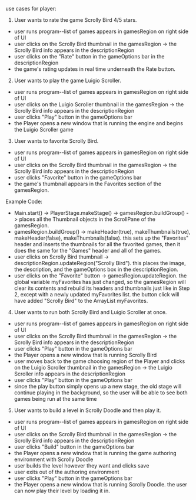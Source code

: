 use cases for player:

1. User wants to rate the game Scrolly Bird 4/5 stars.
* user runs program--list of games appears in gamesRegion on right side of UI
* user clicks on the Scrolly Bird thumbnail in the gamesRegion -> the Scrolly Bird info
appears in the descriptionRegion
* user clicks on the "Rate" button in the gameOptions bar in the descriptionRegion
* the game's rating updates in real time underneath the Rate button.

2. User wants to play the game Luigio Scroller.
* user runs program--list of games appears in gamesRegion on right side of UI
* user clicks on the Luigio Scroller thumbnail in the gamesRegion -> the Scrolly Bird info
appears in the descriptionRegion
* user clicks "Play" button in the gameOptions bar
* the Player opens a new window that is running the engine and begins the Luigio Scroller
game

3. User wants to favorite Scrolly Bird.
* user runs program--list of games appears in gamesRegion on right side of UI
* user clicks on the Scrolly Bird thumbnail in the gamesRegion -> the Scrolly Bird info
appears in the descriptionRegion
* user clicks "Favorite" button in the gameOptions bar
* the game's thumbnail appears in the Favorites section of the gamesRegion.

Example Code:
* Main.start() -> PlayerStage.makeStage() -> gamesRegion.buildGroup() -> places all the
Thumbnail objects in the ScrollPane of the gamesRegion.
* gamesRegion.buildGroup() -> makeHeader(true), makeThumbnails(true), makeHeader(false), 
makeThumbnails(false). this sets up the "Favorites" header and inserts the thumbnails
for all the favorited games, then it does the same for the "Games" header and all of
the games.
* user clicks on Scrolly Bird thumbnail -> descriptionRegion.updateRegion("Scrolly Bird"). 
this places the image, the description, and the gameOptions box in the descriptionRegion.
* user clicks on the "Favorite" button -> gamesRegion.updateRegion. the global variable
myFavorites has just changed, so the gamesRegion will clear its contents and rebuild its
headers and thumbnails just like in Step 2, except with a newly updated myFavorites list.
the button click will have added "Scrolly Bird" to the ArrayList myFavorites.

4. User wants to run both Scrolly Bird and Luigio Scroller at once.
* user runs program--list of games appears in gamesRegion on right side of UI
* user clicks on the Scrolly Bird thumbnail in the gamesRegion -> the Scrolly Bird info
appears in the descriptionRegion
* user clicks "Play" button in the gameOptions bar
* the Player opens a new window that is running Scrolly Bird
* user moves back to the game choosing region of the Player and clicks on the Luigio
Scroller thumbnail in the gamesRegion -> the Luigio Scroller info appears in the 
descriptionRegion
* user clicks "Play" button in the gameOptions bar
* since the play button simply opens up a new stage, the old stage will continue playing
in the background, so the user will be able to see both games being run at the
same time

5. User wants to build a level in Scrolly Doodle and then play it.
* user runs program--list of games appears in gamesRegion on right side of UI
* user clicks on the Scrolly Bird thumbnail in the gamesRegion -> the Scrolly Bird info
appears in the descriptionRegion
* user clicks "Build" button in the gameOptions bar
* the Player opens a new window that is running the game authoring environment with
Scrolly Doodle
* user builds the level however they want and clicks save
* user exits out of the authoring environment
* user clicks "Play" button in the gameOptions bar
* the Player opens a new window that is running Scrolly Doodle. the user can now play
their level by loading it in.